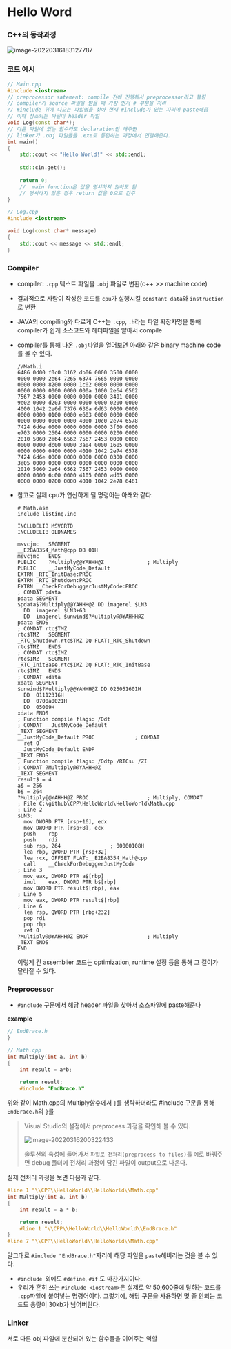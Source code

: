 # Hello Word

### C++의 동작과정

![image-20220316183127787](HelloWorld.assets/image-20220316183127787.png)



### 코드 예시

```c++
// Main.cpp
#include <iostream>
// preprocessor satement: compile 전에 진행해서 preprocessor라고 불림
// compiler가 source 파일을 받을 때 가장 먼저 # 부분을 처리
// #include 뒤에 나오는 파일명을 찾아 현재 #include가 있는 자리에 paste해줌
// 이때 참조되는 파일이 header 파일
void Log(const char*);
// 다른 파일에 있는 함수라도 declaration만 해주면
// linker가 .obj 파일들을 .exe로 통합하는 과정에서 연결해준다.
int main()
{
    std::cout << "Hello World!" << std::endl;
    
    std::cin.get();
    
    return 0; 
    //  main function은 값을 명시하지 않아도 됨
    // 명시하지 않은 경우 return 값을 0으로 간주
}
```

```c++
// Log.cpp
#include <iostream>

void Log(const char* message)
{
	std::cout << message << std::endl;
}
```



### Compiler

- compiler: `.cpp` 텍스트 파일을 `.obj` 파일로 변환(c++ >> machine code)

- 결과적으로 사람이 작성한 코드를 `cpu`가 실행시킬 `constant data`와 `instruction`로 변환

- JAVA의 compiling와 다르게 C++는 `.cpp`, `.h`라는 파일 확장자명을 통해 compiler가 쉽게 소스코드와 헤더파일을 알아서 compile

- compiler를 통해 나온 `.obj`파일을 열어보면 아래와 같은 binary machine code를 볼 수 있다.

  ```objc
  //Math.i
  6486 0d00 f0c0 3162 db06 0000 3500 0000
  0000 0000 2e64 7265 6374 7665 0000 0000
  0000 0000 8200 0000 1c02 0000 0000 0000
  0000 0000 0000 0000 000a 1000 2e64 6562
  7567 2453 0000 0000 0000 0000 3401 0000
  9e02 0000 d203 0000 0000 0000 0200 0000
  4000 1042 2e6d 7376 636a 6d63 0000 0000
  0000 0000 0100 0000 e603 0000 0000 0000
  0000 0000 0000 0000 4000 10c0 2e74 6578
  7424 6d6e 0000 0000 0000 0000 3f00 0000
  e703 0000 2604 0000 0000 0000 0200 0000
  2010 5060 2e64 6562 7567 2453 0000 0000
  0000 0000 dc00 0000 3a04 0000 1605 0000
  0000 0000 0400 0000 4010 1042 2e74 6578
  7424 6d6e 0000 0000 0000 0000 0300 0000
  3e05 0000 0000 0000 0000 0000 0000 0000
  2010 5060 2e64 6562 7567 2453 0000 0000
  0000 0000 6c00 0000 4105 0000 ad05 0000
  0000 0000 0200 0000 4010 1042 2e78 6461
  ```

- 참고로 실제 cpu가 연산하게 될 명령어는 아래와 같다.

  ```assembly
  # Math.asm
  include listing.inc
  
  INCLUDELIB MSVCRTD
  INCLUDELIB OLDNAMES
  
  msvcjmc	SEGMENT
  __E2BA8354_Math@cpp DB 01H
  msvcjmc	ENDS
  PUBLIC	?Multiply@@YAHHH@Z				; Multiply
  PUBLIC	__JustMyCode_Default
  EXTRN	_RTC_InitBase:PROC
  EXTRN	_RTC_Shutdown:PROC
  EXTRN	__CheckForDebuggerJustMyCode:PROC
  ;	COMDAT pdata
  pdata	SEGMENT
  $pdata$?Multiply@@YAHHH@Z DD imagerel $LN3
  	DD	imagerel $LN3+63
  	DD	imagerel $unwind$?Multiply@@YAHHH@Z
  pdata	ENDS
  ;	COMDAT rtc$TMZ
  rtc$TMZ	SEGMENT
  _RTC_Shutdown.rtc$TMZ DQ FLAT:_RTC_Shutdown
  rtc$TMZ	ENDS
  ;	COMDAT rtc$IMZ
  rtc$IMZ	SEGMENT
  _RTC_InitBase.rtc$IMZ DQ FLAT:_RTC_InitBase
  rtc$IMZ	ENDS
  ;	COMDAT xdata
  xdata	SEGMENT
  $unwind$?Multiply@@YAHHH@Z DD 025051601H
  	DD	01112316H
  	DD	0700a0021H
  	DD	05009H
  xdata	ENDS
  ; Function compile flags: /Odt
  ;	COMDAT __JustMyCode_Default
  _TEXT	SEGMENT
  __JustMyCode_Default PROC				; COMDAT
  	ret	0
  __JustMyCode_Default ENDP
  _TEXT	ENDS
  ; Function compile flags: /Odtp /RTCsu /ZI
  ;	COMDAT ?Multiply@@YAHHH@Z
  _TEXT	SEGMENT
  result$ = 4
  a$ = 256
  b$ = 264
  ?Multiply@@YAHHH@Z PROC					; Multiply, COMDAT
  ; File C:\github\CPP\HelloWorld\HelloWorld\Math.cpp
  ; Line 2
  $LN3:
  	mov	DWORD PTR [rsp+16], edx
  	mov	DWORD PTR [rsp+8], ecx
  	push	rbp
  	push	rdi
  	sub	rsp, 264				; 00000108H
  	lea	rbp, QWORD PTR [rsp+32]
  	lea	rcx, OFFSET FLAT:__E2BA8354_Math@cpp
  	call	__CheckForDebuggerJustMyCode
  ; Line 3
  	mov	eax, DWORD PTR a$[rbp]
  	imul	eax, DWORD PTR b$[rbp]
  	mov	DWORD PTR result$[rbp], eax
  ; Line 5
  	mov	eax, DWORD PTR result$[rbp]
  ; Line 6
  	lea	rsp, QWORD PTR [rbp+232]
  	pop	rdi
  	pop	rbp
  	ret	0
  ?Multiply@@YAHHH@Z ENDP					; Multiply
  _TEXT	ENDS
  END
  ```

  이렇게 긴 assemblier 코드는 optimization, runtime 설정 등을 통해 그 길이가 달라질 수 있다.

### Preprocessor

- `#include` 구문에서 해당 header 파일을 찾아서 소스파일에 paste해준다

**example**

```c++
// EndBrace.h
}
```

```C++
// Math.cpp
int Multiply(int a, int b)
{
    int result = a*b;
    
    return result;
    #include "EndBrace.h"
```

위와 같이 Math.cpp의 Multiply함수에서 `}`를 생략하더라도 #include 구문을 통해 `EndBrace.h`의 `}`를 

> Visual Studio의 설정에서 preprocess 과정을 확인해 볼 수 있다.
>
> ![image-20220316200322433](HelloWorld.assets/image-20220316200322433.png)
>
> 솔루션의 속성에 들어가서 `파일로 전처리(preprocess to files)`를 `예`로 바꿔주면 debug 폴더에 전처리 과정이 담긴 파일이 output으로 나온다.

실제 전처리 과정을 보면 다음과 같다.

```c++
#line 1 "\\CPP\\HelloWorld\\HelloWorld\\Math.cpp"
int Multiply(int a, int b)
{
	int result = a * b;

	return result;
	#line 1 "\\CPP\\HelloWorld\\HelloWorld\\EndBrace.h"
}
#line 7 "\\CPP\\HelloWorld\\HelloWorld\\Math.cpp"
```

말그대로 `#include "EndBrace.h"`자리에 해당 파일을 `paste`해버리는 것을 볼 수 있다.

- `#include `외에도 `#define`, `#if` 도 마찬가지이다.
- 우리가 흔히 쓰는 `#include <iostream>`은 실제로 약 50,600줄에 달하는 코드를 `.cpp`파일에 붙여넣는 명령어이다. 그렇기에, 해당 구문을 사용하면 몇 줄 안되는 코드도 용량이 30kb가 넘어버린다.



### Linker

서로 다른 obj 파일에 분산되어 있는 함수들을 이어주는 역할
